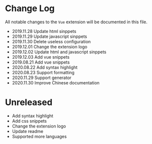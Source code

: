 # Change Log

All notable changes to the `Vue` extension will be documented in this file.

- 2019.11.28 Update html sinppets
- 2019.11.29 Update javascript sinppets
- 2019.11.30 Delete useless configuration
- 2019.12.01 Change the extension logo
- 2019.12.02 Update html and javascript sinppets
- 2019.12.03 Add vue snippets
- 2019.08.21 Add vue snippets
- 2020.08.22 Add syntax highlight
- 2020.08.23 Support formatting
- 2020.11.29 Support generator
- 2020.11.30 Improve Chinese documentation

# Unreleased

- Add syntax highlight
- Add css snippets
- Change the extension logo
- Update readme
- Supported more languages